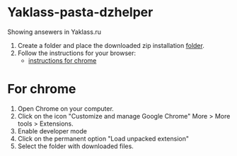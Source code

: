 # Yaklass-pasta-dzhelper
Showing ansewers in Yaklass.ru

1. Create a folder and place the downloaded zip installation [folder](https://github.com/7l1nky/Yaklass-pasta-dzhelper/releases/tag/v1.0.0). 
2. Follow the instructions for your browser:
   + [instructions for chrome](#chrome)



<a name="chrome"></a>
# For chrome
1) Open Chrome on your computer.
2) Click on the icon "Customize and manage Google Chrome" More > More tools > Extensions.
3) Enable developer mode
4) Click on the permanent option "Load unpacked extension"
5) Select the folder with downloaded files.
